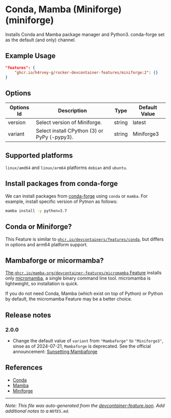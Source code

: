 
# Conda, Mamba (Miniforge) (miniforge)

Installs Conda and Mamba package manager and Python3. conda-forge set as the default (and only) channel.

## Example Usage

```json
"features": {
    "ghcr.io/h4rvey-g/rocker-devcontainer-features/miniforge:2": {}
}
```

## Options

| Options Id | Description | Type | Default Value |
|-----|-----|-----|-----|
| version | Select version of Miniforge. | string | latest |
| variant | Select install CPython (3) or PyPy (-pypy3). | string | Miniforge3 |

<!-- markdownlint-disable MD041 -->

## Supported platforms

`linux/amd64` and `linux/arm64` platforms `debian` and `ubuntu`.

## Install packages from conda-forge

We can install packages from [conda-forge](https://conda-forge.org) using `conda` or `mamba`.
For example, install specific version of Pytnon as follows:

```sh
mamba install -y python=3.7
```

## Conda or Miniforge?

This Feature is similar to [`ghcr.io/devcontainers/features/conda`](https://github.com/devcontainers/features/tree/main/src/conda),
but differs in options and arm64 platform support.

## Mambaforge or micormamba?

[The `ghcr.io/mamba-org/devcontainer-features/micromamba` Feature](https://github.com/mamba-org/devcontainer-features/tree/main/src/micromamba)
installs only [micromamba](https://mamba.readthedocs.io/en/latest/user_guide/micromamba.html), a single binary command line tool.
micromamba is lightweight, so installation is quick.

If you do not need Conda, Mamba (which exist on top of Python) or Python by default, the micromamba Feature may be a better choice.

## Release notes

### 2.0.0

- Change the default value of `variant` from `"Mambaforge"` to `"Miniforge3"`,
  sinse as of 2024-07-21, `Mambaforge` is deprecated.
  See the official announcement:
  [Sunsetting Mambaforge](https://conda-forge.org/news/2024/07/29/sunsetting-mambaforge/)

## References

- [Conda](https://docs.conda.io)
- [Mamba](https://mamba.readthedocs.io)
- [Miniforge](https://github.com/conda-forge/miniforge)


---

_Note: This file was auto-generated from the [devcontainer-feature.json](https://github.com/h4rvey-g/rocker-devcontainer-features/blob/main/src/miniforge/devcontainer-feature.json).  Add additional notes to a `NOTES.md`._
